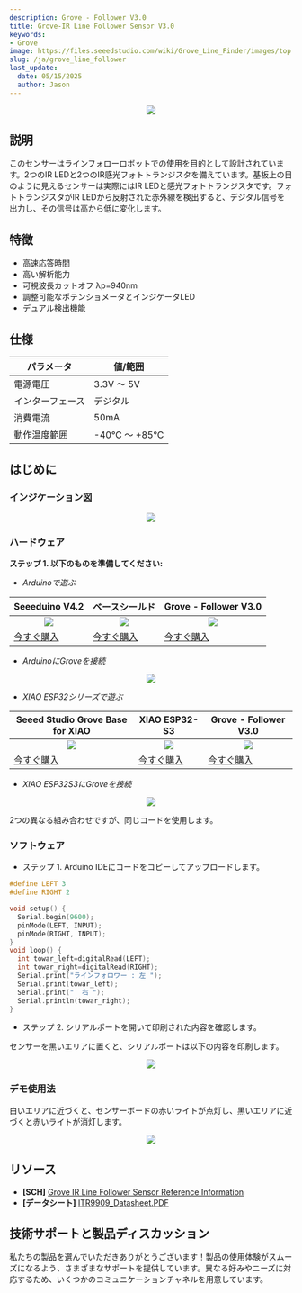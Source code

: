 ```yaml
---
description: Grove - Follower V3.0
title: Grove-IR Line Follower Sensor V3.0 
keywords:
- Grove
image: https://files.seeedstudio.com/wiki/Grove_Line_Finder/images/top.jpg
slug: /ja/grove_line_follower
last_update:
  date: 05/15/2025
  author: Jason
---
```



<div align="center"><img width={800} src="https://files.seeedstudio.com/wiki/Grove_Line_Finder/images/top.jpg" /></div>


## 説明

このセンサーはラインフォローロボットでの使用を目的として設計されています。2つのIR LEDと2つのIR感光フォトトランジスタを備えています。基板上の目のように見えるセンサーは実際にはIR LEDと感光フォトトランジスタです。フォトトランジスタがIR LEDから反射された赤外線を検出すると、デジタル信号を出力し、その信号は高から低に変化します。


## 特徴
- 高速応答時間
- 高い解析能力
- 可視波長カットオフ λp=940nm
- 調整可能なポテンショメータとインジケータLED
- デュアル検出機能

                                                                                                                                     
## 仕様

| パラメータ                  | 値/範囲                                                   |
|----------------------------|---------------------------------------------------------------|
| 電源電圧                   |  3.3V ～ 5V                                                   |
| インターフェース            | デジタル                                                       |
| 消費電流                   | 50mA                                                           |
| 動作温度範囲               | -40°C ～ +85°C                                                |


## はじめに

### インジケーション図
<div align="center"><img width={600} src="https://files.seeedstudio.com/wiki/Grove_Line_Finder/img/111111.png"/></div>

### ハードウェア

**ステップ 1. 以下のものを準備してください:**

- _Arduinoで遊ぶ_

| Seeeduino V4.2 | ベースシールド|  Grove - Follower V3.0 |
|--------------|-------------|-----------------|
|<div align="center"><img width={1000} src="https://files.seeedstudio.com/wiki/Grove_Light_Sensor/images/gs_1.jpg"/></div>|<div align="center"><img width={1000} src="https://files.seeedstudio.com/wiki/Grove_Light_Sensor/images/gs_4.jpg" /></div>|<div align="center"><img width={1000} src="https://files.seeedstudio.com/wiki/Grove_Line_Finder/img/line_finder_s.jpg" /></div>|
|[今すぐ購入](https://www.seeedstudio.com/Seeeduino-V4.2-p-2517.html)|[今すぐ購入](https://www.seeedstudio.com/Base-Shield-V2-p-1378.html)|[今すぐ購入](https://www.seeedstudio.com/Grove-Line-Finder-v1.1-p-2712.html)|

- _ArduinoにGroveを接続_

<div align="center"><img width={700} src="https://files.seeedstudio.com/wiki/Grove_Line_Follower/8.png" /></div>

- _XIAO ESP32シリーズで遊ぶ_

| Seeed Studio Grove Base for XIAO| XIAO ESP32-S3|  Grove - Follower V3.0 |
|--------------|-------------|-----------------|
|<div align="center"><img width={1000} src="https://files.seeedstudio.com/wiki/Grove-Shield-for-Seeeduino-XIAO/img/xiao_-Thumbnail-27.png"/></div>|<div align="center"><img width={1000} src="https://files.seeedstudio.com/wiki/SeeedStudio-XIAO-ESP32S3/img/xiaoesp32s3.jpg" /></div>|<div align="center"><img width={1000} src="https://files.seeedstudio.com/wiki/Grove_Line_Finder/img/line_finder_s.jpg" /></div>|
|[今すぐ購入](https://www.seeedstudio.com/Grove-Shield-for-Seeeduino-XIAO-p-4621.html)|[今すぐ購入](https://www.seeedstudio.com/XIAO-ESP32S3-p-5627.html)|[今すぐ購入](https://www.seeedstudio.com/Grove-Line-Finder-v1.1-p-2712.html)|

- _XIAO ESP32S3にGroveを接続_

<div align="center"><img width={700} src="https://files.seeedstudio.com/wiki/Grove_Line_Follower/7.png" /></div>

2つの異なる組み合わせですが、同じコードを使用します。

### ソフトウェア

- ステップ 1. Arduino IDEにコードをコピーしてアップロードします。

```c
#define LEFT 3
#define RIGHT 2

void setup() {
  Serial.begin(9600);
  pinMode(LEFT, INPUT);
  pinMode(RIGHT, INPUT);
}
void loop() {
  int towar_left=digitalRead(LEFT);
  int towar_right=digitalRead(RIGHT);
  Serial.print("ラインフォロワー : 左 ");
  Serial.print(towar_left);
  Serial.print("  右 ");
  Serial.println(towar_right);
}
```
- ステップ 2. シリアルポートを開いて印刷された内容を確認します。

センサーを黒いエリアに置くと、シリアルポートは以下の内容を印刷します。

<div align="center"><img width={700} src="https://files.seeedstudio.com/wiki/Grove_Line_Follower/2.png" /></div>

### デモ使用法

白いエリアに近づくと、センサーボードの赤いライトが点灯し、黒いエリアに近づくと赤いライトが消灯します。

<div align="center"><img width={600} src="https://files.seeedstudio.com/wiki/Grove_Line_Follower/5.gif" /></div>



## リソース

* **[SCH]** [Grove IR Line Follower Sensor Reference Information](https://files.seeedstudio.com/wiki/Grove_Line_Follower/SCH.pdf)
* **[データシート]**  [ITR9909_Datasheet.PDF](https://files.seeedstudio.com/wiki/Grove_Line_Follower/datasheet.pdf)



## 技術サポートと製品ディスカッション

私たちの製品を選んでいただきありがとうございます！製品の使用体験がスムーズになるよう、さまざまなサポートを提供しています。異なる好みやニーズに対応するため、いくつかのコミュニケーションチャネルを用意しています。

<div class="button_tech_support_container">
<a href="https://forum.seeedstudio.com/" class="button_forum"></a> 
<a href="https://www.seeedstudio.com/contacts" class="button_email"></a>
</div>

<div class="button_tech_support_container">
<a href="https://discord.gg/eWkprNDMU7" class="button_discord"></a> 
<a href="https://github.com/Seeed-Studio/wiki-documents/discussions/69" class="button_discussion"></a></div>